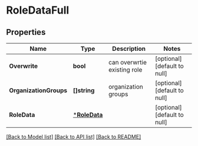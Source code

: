 # RoleDataFull

## Properties
Name | Type | Description | Notes
------------ | ------------- | ------------- | -------------
**Overwrite** | **bool** | can overwrtie existing role | [optional] [default to null]
**OrganizationGroups** | **[]string** | organization groups | [optional] [default to null]
**RoleData** | [***RoleData**](RoleData.md) |  | [optional] [default to null]

[[Back to Model list]](../README.md#documentation-for-models) [[Back to API list]](../README.md#documentation-for-api-endpoints) [[Back to README]](../README.md)

